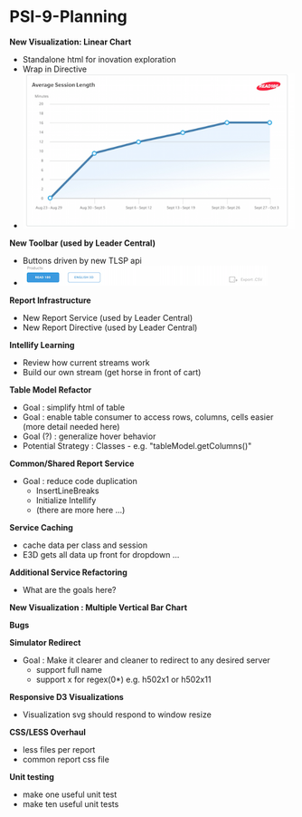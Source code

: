 # PSI-9-Planning

__New Visualization: Linear Chart__
  * Standalone html for inovation exploration
  * Wrap in Directive
  * ![Chart Image](images/LinearChart.png)
  
__New Toolbar (used by Leader Central)__
  * Buttons driven by new TLSP api
  * ![Toolbar Image](images/toolbar.png)

__Report Infrastructure__
  * New Report Service (used by Leader Central)
  * New Report Directive (used by Leader Central)

__Intellify Learning__
  * Review how current streams work
  * Build our own stream (get horse in front of cart)

__Table Model Refactor__ 
  * Goal : simplify html of table
  * Goal : enable table consumer to access rows, columns, cells easier (more detail needed here)
  * Goal (?) : generalize hover behavior
  * Potential Strategy : Classes - e.g. "tableModel.getColumns()"  

__Common/Shared Report Service__
  * Goal : reduce code duplication
    - InsertLineBreaks
    - Initialize Intellify
    - (there are more here ...)

__Service Caching__
  * cache data per class and session
  * E3D gets all data up front for dropdown ...

__Additional Service Refactoring__
  * What are the goals here?

__New Visualization : Multiple Vertical Bar Chart__

__Bugs__

__Simulator Redirect__
  * Goal : Make it clearer and cleaner to redirect to any desired server
    - support full name
    - support x for regex(0*) e.g. h502x1 or h502x11

__Responsive D3 Visualizations__
  * Visualization svg should respond to window resize

__CSS/LESS Overhaul__
  * less files per report
  * common report css file
  
__Unit testing__
  * make one useful unit test
  * make ten useful unit tests
   
